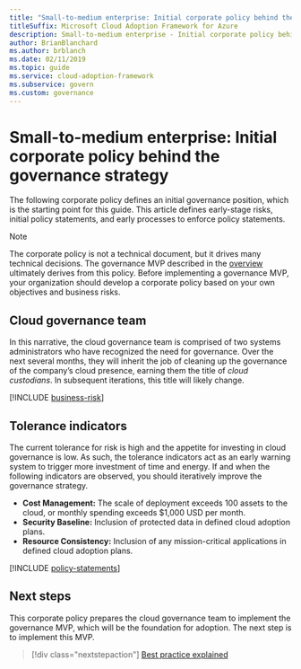 ```yaml
---
title: "Small-to-medium enterprise: Initial corporate policy behind the governance strategy"
titleSuffix: Microsoft Cloud Adoption Framework for Azure
description: Small-to-medium enterprise - Initial corporate policy behind the governance strategy.
author: BrianBlanchard
ms.author: brblanch
ms.date: 02/11/2019
ms.topic: guide
ms.service: cloud-adoption-framework
ms.subservice: govern
ms.custom: governance
---
```


# Small-to-medium enterprise: Initial corporate policy behind the governance strategy

The following corporate policy defines an initial governance position, which is the starting point for this guide. This article defines early-stage risks, initial policy statements, and early processes to enforce policy statements.

> [!NOTE]
>The corporate policy is not a technical document, but it drives many technical decisions. The governance MVP described in the [overview](./index.md) ultimately derives from this policy. Before implementing a governance MVP, your organization should develop a corporate policy based on your own objectives and business risks.

## Cloud governance team

In this narrative, the cloud governance team is comprised of two systems administrators who have recognized the need for governance. Over the next several months, they will inherit the job of cleaning up the governance of the company’s cloud presence, earning them the title of _cloud custodians_. In subsequent iterations, this title will likely change.

[!INCLUDE [business-risk](../../../includes/governance/business-risks.md)]

## Tolerance indicators

The current tolerance for risk is high and the appetite for investing in cloud governance is low. As such, the tolerance indicators act as an early warning system to trigger more investment of time and energy. If and when the following indicators are observed, you should iteratively improve the governance strategy.

- **Cost Management:** The scale of deployment exceeds 100 assets to the cloud, or monthly spending exceeds $1,000 USD per month.
- **Security Baseline:** Inclusion of protected data in defined cloud adoption plans.
- **Resource Consistency:** Inclusion of any mission-critical applications in defined cloud adoption plans.

[!INCLUDE [policy-statements](../../../includes/governance/policy-statements.md)]

## Next steps

This corporate policy prepares the cloud governance team to implement the governance MVP, which will be the foundation for adoption. The next step is to implement this MVP.

> [!div class="nextstepaction"]
> [Best practice explained](./best-practice-explained.md)
